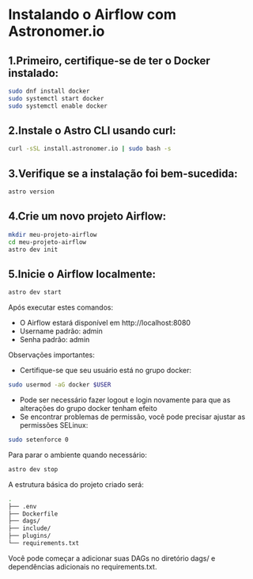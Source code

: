 
# Instalando o Airflow com Astronomer.io

## **1.Primeiro, certifique-se de ter o Docker instalado:**

```bash
sudo dnf install docker
sudo systemctl start docker
sudo systemctl enable docker
```

## **2.Instale o Astro CLI usando curl:**

```bash
curl -sSL install.astronomer.io | sudo bash -s
```

## **3.Verifique se a instalação foi bem-sucedida:**

```bash
astro version
```

## **4.Crie um novo projeto Airflow:**

```bash
mkdir meu-projeto-airflow
cd meu-projeto-airflow
astro dev init 
```

## **5.Inicie o Airflow localmente:**

```bash
astro dev start
```

Após executar estes comandos:

- O Airflow estará disponível em http://localhost:8080
- Username padrão: admin
- Senha padrão: admin

Observações importantes:

- Certifique-se que seu usuário está no grupo docker:

```bash
sudo usermod -aG docker $USER
```

- Pode ser necessário fazer logout e login novamente para que as alterações do grupo docker tenham efeito
- Se encontrar problemas de permissão, você pode precisar ajustar as permissões SELinux:

```bash
sudo setenforce 0
```

Para parar o ambiente quando necessário:

```bash
astro dev stop
```

A estrutura básica do projeto criado será:

```bash
.
├── .env
├── Dockerfile
├── dags/
├── include/
├── plugins/
└── requirements.txt
```

Você pode começar a adicionar suas DAGs no diretório dags/ e dependências adicionais no requirements.txt.
